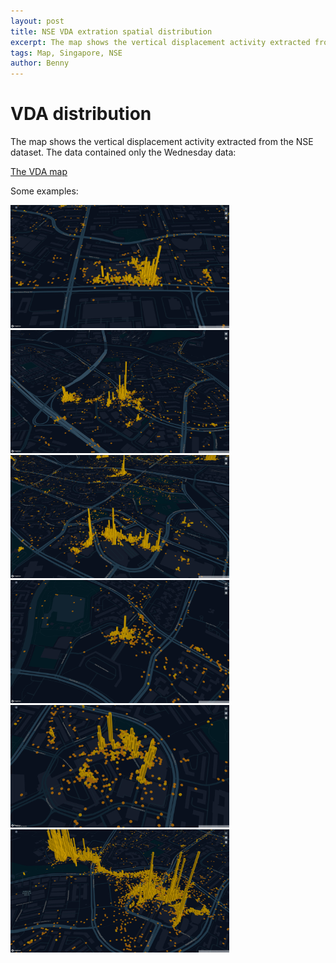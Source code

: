 ```yaml
---
layout: post
title: NSE VDA extration spatial distribution
excerpt: The map shows the vertical displacement activity extracted from the NSE dataset.
tags: Map, Singapore, NSE
author: Benny
---
```


# VDA distribution

The map shows the vertical displacement activity extracted from the NSE dataset. The data contained only the Wednesday data:

[The VDA map](resources/nse/vda_map_01.html)

Some examples:

<a data-fancybox="gallery" href="resources/post/keplergl_bedok_bus_interchange.png" data-caption="Bedok bus/MRT interchange and Bedok Mall">
  <img width="350" src="resources/post/keplergl_bedok_bus_interchange.png">
</a>
<a data-fancybox="gallery" href="resources/post/keplergl_Clementi_clementi_town_sec.png" data-caption="Clementi Town Secondary School and Clementi MRT station">
  <img width="350" src="resources/post/keplergl_Clementi_clementi_town_sec.png">
</a>
<a data-fancybox="gallery" href="resources/post/keplergl_JurongEast_jcube_jem_westgate_imm_crestsec.png" data-caption="Jurong East, Jcube, Jem, Westgate, IMM, Crest Secondary School">
  <img width="350" src="resources/post/keplergl_JurongEast_jcube_jem_westgate_imm_crestsec.png">
</a>
<a data-fancybox="gallery" href="resources/post/keplergl_pasirris_bus_interchange.png" data-caption="Pasir Ris interchange ">
  <img width="350" src="resources/post/keplergl_pasirris_bus_interchange.png">
</a>
<a data-fancybox="gallery" href="resources/post/keplergl_tampines_interchange_and_malls.png" data-caption="Tampines bus/MRT interchange, Tampines Mall, Tampines One, Century Square">
  <img width="350" src="resources/post/keplergl_tampines_interchange_and_malls.png">
</a>
<a data-fancybox="gallery" href="resources/post/keplergl_woodlands_interchange_republic_polytechnic.png" data-caption="Woodlands interchange and Republic Polytechnic">
  <img width="350" src="resources/post/keplergl_woodlands_interchange_republic_polytechnic.png">
</a>
